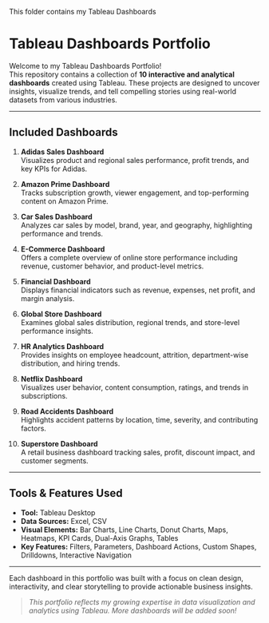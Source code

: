 This folder contains my Tableau Dashboards
#  Tableau Dashboards Portfolio

Welcome to my Tableau Dashboards Portfolio!  
This repository contains a collection of **10 interactive and analytical dashboards** created using Tableau. These projects are designed to uncover insights, visualize trends, and tell compelling stories using real-world datasets from various industries.

---

##  Included Dashboards

1. **Adidas Sales Dashboard**  
   Visualizes product and regional sales performance, profit trends, and key KPIs for Adidas.

2. **Amazon Prime Dashboard**  
   Tracks subscription growth, viewer engagement, and top-performing content on Amazon Prime.

3. **Car Sales Dashboard**  
   Analyzes car sales by model, brand, year, and geography, highlighting performance and trends.

4. **E-Commerce Dashboard**  
   Offers a complete overview of online store performance including revenue, customer behavior, and product-level metrics.

5. **Financial Dashboard**  
   Displays financial indicators such as revenue, expenses, net profit, and margin analysis.

6. **Global Store Dashboard**  
   Examines global sales distribution, regional trends, and store-level performance insights.

7. **HR Analytics Dashboard**  
   Provides insights on employee headcount, attrition, department-wise distribution, and hiring trends.

8. **Netflix Dashboard**  
   Visualizes user behavior, content consumption, ratings, and trends in subscriptions.

9. **Road Accidents Dashboard**  
   Highlights accident patterns by location, time, severity, and contributing factors.

10. **Superstore Dashboard**  
    A retail business dashboard tracking sales, profit, discount impact, and customer segments.

---

##  Tools & Features Used

- **Tool:** Tableau Desktop
- **Data Sources:** Excel, CSV
- **Visual Elements:** Bar Charts, Line Charts, Donut Charts, Maps, Heatmaps, KPI Cards, Dual-Axis Graphs, Tables
- **Key Features:** Filters, Parameters, Dashboard Actions, Custom Shapes, Drilldowns, Interactive Navigation

---

Each dashboard in this portfolio was built with a focus on clean design, interactivity, and clear storytelling to provide actionable business insights.

>  *This portfolio reflects my growing expertise in data visualization and analytics using Tableau. More dashboards will be added soon!*
